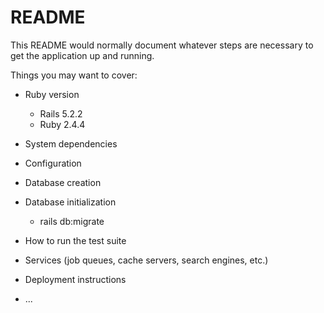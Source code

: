 # README

This README would normally document whatever steps are necessary to get the
application up and running.

Things you may want to cover:

* Ruby version
    - Rails 5.2.2
    - Ruby 2.4.4

* System dependencies

* Configuration

* Database creation
    

* Database initialization
    - rails db:migrate

* How to run the test suite

* Services (job queues, cache servers, search engines, etc.)

* Deployment instructions

* ...
